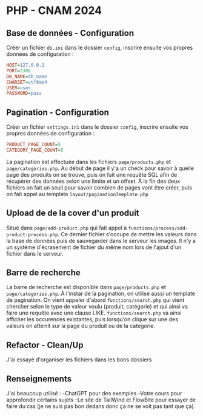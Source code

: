 # PHP - CNAM 2024

## Base de données - Configuration

Créer un fichier `db.ini` dans le dossier `config`, inscrire ensuite vos propres données de configuration :

```ini
HOST=127.0.0.1
PORT=3306
DB_NAME=db_name
CHARSET=utf8mb4
USER=user
PASSWORD=pass
```

## Pagination - Configuration

Créer un fichier `settings.ini` dans le dossier `config`, inscrire ensuite vos propres données de configuration :

```ini
PRODUCT_PAGE_COUNT=5
CATEGORY_PAGE_COUNT=5
```

La pagination est effectuée dans les fichiers `page/products.php` et `page/categories.php`.
Au début de page il y'a un check pour savoir à quelle page des produits on se trouve, puis on fait
une requête SQL afin de récupérer des données selon une limite et un offset. À la fin des deux fichiers
on fait un seuil pour savoir combien de pages vont être créer, puis on fait appel au template
`layout/paginationTemplate.php`

## Upload de de la cover d'un produit

Situé dans `page/add-product.php` qui fait appel à `functions/process/add-product-process.php`.
Ce dernier fichier s'occupe de mettre les valeurs dans la base de données puis de sauvegarder dans le serveur les images. Il n'y a un système d'écrasement de fichier du même nom lors de l'ajout d'un fichier dans le serveur.

## Barre de recherche

La barre de recherche est disponible dans `page/products.php` et `page/categories.php`.
À l'instar de la pagination, on utilise aussi un template de pagination. On vient appeler d'abord `functions/search.php` qui vient chercher selon le type de valeur voulu (produit, catégorie) et qui ainsi va faire une requête avec une clause LIKE. `functions/search.php` va ainsi afficher les occurences existantes, puis lorsqu'on clique sur une des valeurs on atterrit sur la page du produit ou de la categorie.

## Refactor - Clean/Up

J'ai essayé d'organiser les fichiers dans les bons dossiers

## Renseignements

J'ai beaucoup utilisé :
-ChatGPT pour des exemples
-Votre cours pour approfondir certains sujets
-Le site de TailWind et FlowBite pour essayer de faire du css (je ne suis pas bon dedans donc ça ne se voit pas tant que ça).